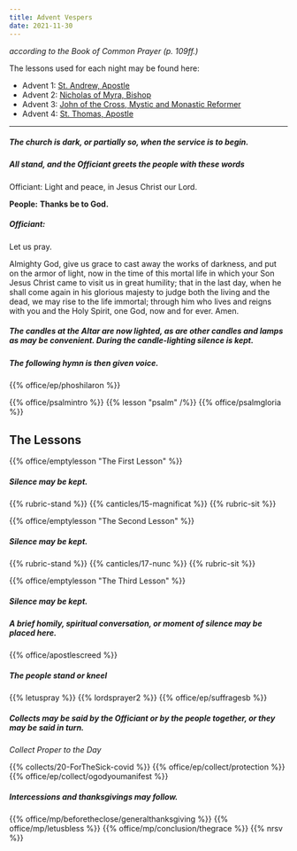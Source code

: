 ```yaml
---
title: Advent Vespers
date: 2021-11-30
---
```

_according to the Book of Common Prayer (p. 109ff.)_

The lessons used for each night may be found here:

- Advent 1: [St. Andrew, Apostle](https://lectionarypage.net/YearABC/HolyDays/Andrew.html)
- Advent 2: [Nicholas of Myra, Bishop](https://lectionarypage.net/LesserFF/Dec/Nicholas.html)
- Advent 3: [John of the Cross, Mystic and Monastic Reformer](http://lectionarypage.net/LesserFF/Dec/JohnCross.html)
- Advent 4: [St. Thomas, Apostle](https://lectionarypage.net/YearABC/HolyDays/Thomas.html)

------------

##### The church is dark, or partially so, when the service is to begin.

##### All stand, and the Officiant greets the people with these words

Officiant:
Light and peace, in Jesus Christ our Lord.

**People:**
**Thanks be to God.**

##### Officiant:
Let us pray.

Almighty God, give us grace to cast away the works of darkness, and put on the armor of light, now in the time of this mortal life in which your Son Jesus Christ came to visit us in great humility; that in the last day, when he shall come again in his glorious majesty to judge both the living and the dead, we may rise to the life immortal; through him who lives and reigns with you and the Holy Spirit, one God, now and for ever. Amen.

##### The candles at the Altar are now lighted, as are other candles and lamps as may be convenient. During the candle-lighting silence is kept.

##### The following hymn is then given voice.

{{% office/ep/phoshilaron %}}

{{% office/psalmintro %}}
{{% lesson "psalm" /%}}
{{% office/psalmgloria %}}

## The Lessons
{{% office/emptylesson "The First Lesson" %}}
##### Silence may be kept.
{{% rubric-stand %}}
{{% canticles/15-magnificat %}}
{{% rubric-sit %}}

{{% office/emptylesson "The Second Lesson" %}}
##### Silence may be kept.
{{% rubric-stand %}}
{{% canticles/17-nunc  %}}
{{% rubric-sit %}}

{{% office/emptylesson "The Third Lesson" %}}
##### Silence may be kept.
##### A brief homily, spiritual conversation, or moment of silence may be placed here.

{{% office/apostlescreed %}}

##### The people stand or kneel
{{% letuspray %}}
{{% lordsprayer2 %}}
{{% office/ep/suffragesb %}}

##### Collects may be said by the Officiant or by the people together, or they may be said in turn.

_Collect Proper to the Day_

{{% collects/20-ForTheSick-covid %}}
{{% office/ep/collect/protection %}}
{{% office/ep/collect/ogodyoumanifest %}}

##### Intercessions and thanksgivings may follow.

{{% office/mp/beforetheclose/generalthanksgiving %}}
{{% office/mp/letusbless %}}
{{% office/mp/conclusion/thegrace %}}
{{% nrsv %}}
